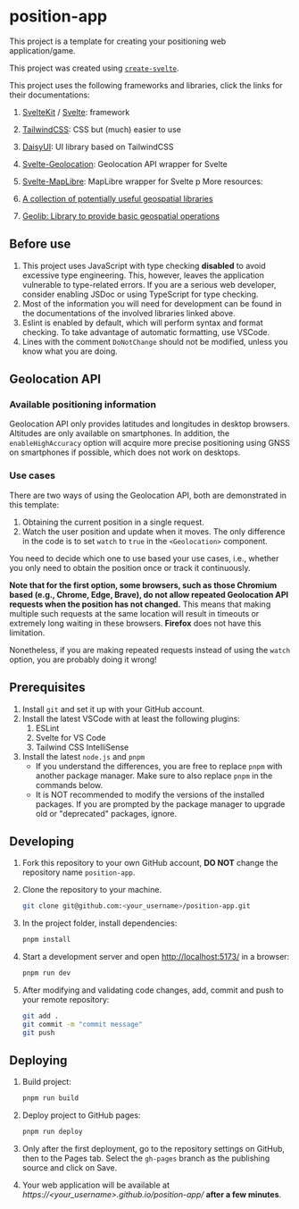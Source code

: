 # position-app

This project is a template for creating your positioning web application/game.

This project was created using [`create-svelte`](https://github.com/sveltejs/kit/tree/main/packages/create-svelte).

This project uses the following frameworks and libraries, click the links for their documentations:

1. [SvelteKit](https://kit.svelte.dev/docs/introduction) / [Svelte](https://svelte.dev/docs): framework
2. [TailwindCSS](https://tailwindcss.com/): CSS but (much) easier to use
3. [DaisyUI](https://daisyui.com/): UI library based on TailwindCSS
4. [Svelte-Geolocation](https://github.com/metonym/svelte-geolocation): Geolocation API wrapper for Svelte
5. [Svelte-MapLibre](https://github.com/dimfeld/svelte-maplibre): MapLibre wrapper for Svelte
p
More resources:

1. [A collection of potentially useful geospatial libraries](https://github.com/joewdavies/awesome-frontend-gis)
2. [Geolib: Library to provide basic geospatial operations](https://github.com/manuelbieh/geolib)

## Before use

1. This project uses JavaScript with type checking **disabled** to avoid excessive type engineering. This, however, leaves the application vulnerable to type-related errors. If you are a serious web developer, consider enabling JSDoc or using TypeScript for type checking.
2. Most of the information you will need for development can be found in the documentations of the involved libraries linked above.
3. Eslint is enabled by default, which will perform syntax and format checking. To take advantage of automatic formatting, use VSCode.
4. Lines with the comment `DoNotChange` should not be modified, unless you know what you are doing.

## Geolocation API

### Available positioning information

Geolocation API only provides latitudes and longitudes in desktop browsers. Altitudes are only available on smartphones. In addition, the `enableHighAccuracy` option will acquire more precise positioning using GNSS on smartphones if possible, which does not work on desktops.

### Use cases

There are two ways of using the Geolocation API, both are demonstrated in this template:

1. Obtaining the current position in a single request.
2. Watch the user position and update when it moves. The only difference in the code is to set `watch` to `true` in the `<Geolocation>` component.

You need to decide which one to use based your use cases, i.e., whether you only need to obtain the position once or track it continuously.

**Note that for the first option, some browsers, such as those Chromium based (e.g., Chrome, Edge, Brave), do not allow repeated Geolocation API requests when the position has not changed.** This means that making multiple such requests at the same location will result in timeouts or extremely long waiting in these browsers. **Firefox** does not have this limitation.

Nonetheless, if you are making repeated requests instead of using the `watch` option, you are probably doing it wrong!

## Prerequisites

1. Install `git` and set it up with your GitHub account.
2. Install the latest VSCode with at least the following plugins:
   1. ESLint
   2. Svelte for VS Code
   3. Tailwind CSS IntelliSense
3. Install the latest `node.js` and `pnpm`
   - If you understand the differences, you are free to replace `pnpm` with another package manager. Make sure to also replace `pnpm` in the commands below.
   - It is NOT recommended to modify the versions of the installed packages. If you are prompted by the package manager to upgrade old or "deprecated" packages, ignore.

## Developing

1. Fork this repository to your own GitHub account, **DO NOT** change the repository name `position-app`.

2. Clone the repository to your machine.

    ```bash
    git clone git@github.com:<your_username>/position-app.git
    ```

3. In the project folder, install dependencies:

    ```bash
    pnpm install
    ```

4. Start a development server and open [http://localhost:5173/](http://localhost:5173/) in a browser:

    ```bash
    pnpm run dev
    ```

5. After modifying and validating code changes, add, commit and push to your remote repository:

    ```bash
    git add .
    git commit -m "commit message"
    git push
    ```

## Deploying

1. Build project:

    ```bash
    pnpm run build
    ```

2. Deploy project to GitHub pages:

    ```bash
    pnpm run deploy
    ```

3. Only after the first deployment, go to the repository settings on GitHub, then to the Pages tab. Select the `gh-pages` branch as the publishing source and click on Save.
4. Your web application will be available at _https://<your_username>.github.io/position-app/_ **after a few minutes**.
